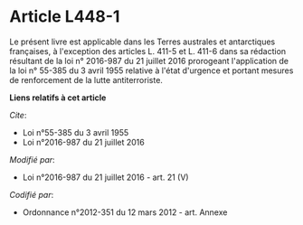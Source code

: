 # Article L448-1

Le présent livre est applicable dans les Terres australes et antarctiques françaises, à l'exception des articles L. 411-5 et
L. 411-6 dans sa rédaction résultant de la 
loi n° 2016-987 du 21 juillet 2016
prorogeant l'application de la 
loi n° 55-385 du 3 avril 1955
relative à l'état d'urgence et portant mesures de renforcement de la lutte antiterroriste.

**Liens relatifs à cet article**

_Cite_:

  - Loi n°55-385 du 3 avril 1955
  - Loi n°2016-987 du 21 juillet 2016

_Modifié par_:

  - Loi n°2016-987 du 21 juillet 2016 - art. 21 (V)

_Codifié par_:

  - Ordonnance n°2012-351 du 12 mars 2012 - art. Annexe
